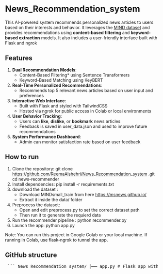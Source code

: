 # News_Recommendation_system

This AI-powered system recommends personalized news articles to users based on their interests and behavior. It leverages the [MIND dataset](https://msnews.github.io/) and provides recommendations using **content-based filtering** and **keyword-based extraction** models. It also includes a user-friendly interface built with Flask and ngrok

## Features
1. **Dual Recommendation Models**:  
   - Content-Based Filtering* using Sentence Transformers  
   - Keyword-Based Matching using KeyBERT  
2. **Real-Time Personalized Recommendations**:
   - Recommends top 5 relevant news articles based on user input and preferences
3. **Interactive Web Interface**:  
   - Built with Flask and styled with TailwindCSS  
   - Hosted via ngrok for public access in Colab or local environments  
4. **User Behavior Tracking**:  
   - Users can **like**, **dislike**, or **bookmark** news articles  
   - Feedback is saved in user_data.json and used to improve future recommendations  
5. **System Performance Dashboard**:  
   - Admin can monitor satisfaction rate based on user feedback  

## How to run
1. Clone the repository:
   git clone https://github.com/ReemaAlshehri/News_Recommendation_system
.git
   cd news-recommender
2. Install dependencies:
   pip install -r requirements.txt
4. download the dataset :
   - Download MINDsmall_train from here https://msnews.github.io/
   - Extract it inside the data/ folder
5. Preprocess the dataset:
   - Open and edit preprocess.py to set the correct dataset path
   - Then run it to generate the requierd data
6. Run the recommender pipeline :
   python recommender.py
7. Launch the app:
   python app.py

Note:
You can run this project in Google Colab or your local machine.
If running in Colab, use flask-ngrok to tunnel the app.

## GitHub structure
<pre> ``` News_Recommendation_system/ ├── app.py # Flask app with routes and UI ├── recommender.py # Model loading and recommendation logic ├── preprocess.py # Dataset extraction and preprocessing ├── requirements.txt # List of dependencies ├── README.md # Project documentation ├── user_data.json # Stores user likes, dislikes, bookmarks ├── data/ # Folder for preprocessed data │ ├── news_preprocessed.csv # Cleaned and tokenized articles │ ├── news_embeddings.pkl # Embeddings for content-based filtering │ └── news_keywords.pkl # Extracted keywords for keyword-based matching ``` </pre>
